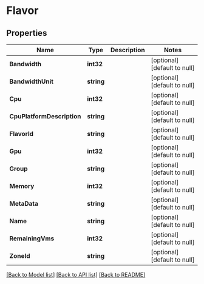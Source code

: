 # Flavor

## Properties
Name | Type | Description | Notes
------------ | ------------- | ------------- | -------------
**Bandwidth** | **int32** |  | [optional] [default to null]
**BandwidthUnit** | **string** |  | [optional] [default to null]
**Cpu** | **int32** |  | [optional] [default to null]
**CpuPlatformDescription** | **string** |  | [optional] [default to null]
**FlavorId** | **string** |  | [optional] [default to null]
**Gpu** | **int32** |  | [optional] [default to null]
**Group** | **string** |  | [optional] [default to null]
**Memory** | **int32** |  | [optional] [default to null]
**MetaData** | **string** |  | [optional] [default to null]
**Name** | **string** |  | [optional] [default to null]
**RemainingVms** | **int32** |  | [optional] [default to null]
**ZoneId** | **string** |  | [optional] [default to null]

[[Back to Model list]](../README.md#documentation-for-models) [[Back to API list]](../README.md#documentation-for-api-endpoints) [[Back to README]](../README.md)


